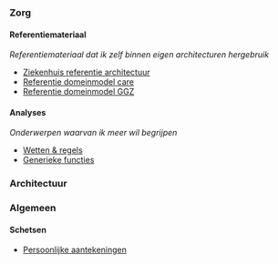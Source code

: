 
### Zorg
#### Referentiemateriaal
*Referentiemateriaal dat ik zelf binnen eigen architecturen hergebruik*
- [Ziekenhuis referentie architectuur](/personal/zira/index.html?view=id-3fdbf41977534a7fb9e6d14743942e0e)
- [Referentie domeinmodel care](/personal/rdc/index.html?view=EAID_19580AED_B75B_4d35_9ED3_EA091B8F6D23)
- [Referentie domeinmodel GGZ](/personal/rdg/index.html?view=EAID_05804302_CE55_4989_B8AA_DF86535082A4)


#### Analyses
*Onderwerpen waarvan ik meer wil begrijpen*
- [Wetten & regels](/personal/wettenenregels/index.html?view=id-0a3ae2c5f4e74e0390a5c9f9b397285f)
- [Generieke functies](/personal/generieke-functies/index.html?view=id-82ae95854ad6467789e03c0e4586e566)



### Architectuur
####

### Algemeen
#### Schetsen
- [Persoonlijke aantekeningen](/personal/schetsen/index.html?view=id-bdaecf9ada1f4b0bac487b79e7fe4b1f)

